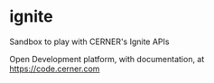 # ignite
Sandbox to play with CERNER's Ignite APIs

Open Development platform, with documentation, at https://code.cerner.com
